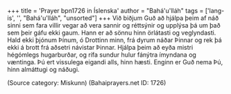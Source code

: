 +++
title = 'Prayer bpn1726 in Íslenska'
author = "Bahá'u'lláh"
tags = ['lang-is', '', "Bahá'u'lláh", "unsorted"]
+++
Við biðjum Guð að hjálpa þeim af náð sinni sem fara villir vegar að vera sannir og réttsýnir og upplýsa þá um það sem þeir gáfu ekki gaum. Hann er að sönnu hinn örlátasti og veglyndasti. Hald ekki þjónum Þínum, ó Drottinn minn, frá dyrum náðar Þinnar og rek þá ekki á brott frá aðsetri návistar Þinnar. Hjálpa þeim að eyða mistri hégómlegs hug­ar­burðar, og rífa sundur hulur fá­nýtra ímyndana og væntinga. Þú ert vissulega eigandi alls, hinn hæsti. Enginn er Guð nema Þú, hinn almáttugi og náðugi.

(Source category: Miskunn)
(Bahaiprayers.net ID: 1726)
